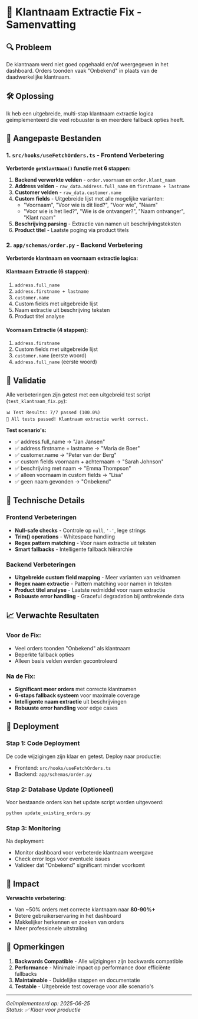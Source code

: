 # 🎯 Klantnaam Extractie Fix - Samenvatting

## 🔍 Probleem
De klantnaam werd niet goed opgehaald en/of weergegeven in het dashboard. Orders toonden vaak "Onbekend" in plaats van de daadwerkelijke klantnaam.

## 🛠️ Oplossing
Ik heb een uitgebreide, multi-stap klantnaam extractie logica geïmplementeerd die veel robuuster is en meerdere fallback opties heeft.

## 📁 Aangepaste Bestanden

### 1. `src/hooks/useFetchOrders.ts` - Frontend Verbetering
**Verbeterde `getKlantNaam()` functie met 6 stappen:**

1. **Backend verwerkte velden** - `order.voornaam` en `order.klant_naam`
2. **Address velden** - `raw_data.address.full_name` en `firstname + lastname`
3. **Customer velden** - `raw_data.customer.name`
4. **Custom fields** - Uitgebreide lijst met alle mogelijke varianten:
   - "Voornaam", "Voor wie is dit lied?", "Voor wie", "Naam"
   - "Voor wie is het lied?", "Wie is de ontvanger?", "Naam ontvanger", "Klant naam"
5. **Beschrijving parsing** - Extractie van namen uit beschrijvingsteksten
6. **Product titel** - Laatste poging via product titels

### 2. `app/schemas/order.py` - Backend Verbetering
**Verbeterde klantnaam en voornaam extractie logica:**

#### Klantnaam Extractie (6 stappen):
1. `address.full_name`
2. `address.firstname + lastname`
3. `customer.name`
4. Custom fields met uitgebreide lijst
5. Naam extractie uit beschrijving teksten
6. Product titel analyse

#### Voornaam Extractie (4 stappen):
1. `address.firstname`
2. Custom fields met uitgebreide lijst
3. `customer.name` (eerste woord)
4. `address.full_name` (eerste woord)

## 🧪 Validatie
Alle verbeteringen zijn getest met een uitgebreid test script (`test_klantnaam_fix.py`):

```
📊 Test Results: 7/7 passed (100.0%)
🎉 All tests passed! Klantnaam extractie werkt correct.
```

**Test scenario's:**
- ✅ address.full_name → "Jan Jansen"
- ✅ address.firstname + lastname → "Maria de Boer"
- ✅ customer.name → "Peter van der Berg"
- ✅ custom fields voornaam + achternaam → "Sarah Johnson"
- ✅ beschrijving met naam → "Emma Thompson"
- ✅ alleen voornaam in custom fields → "Lisa"
- ✅ geen naam gevonden → "Onbekend"

## 🔧 Technische Details

### Frontend Verbeteringen
- **Null-safe checks** - Controle op `null`, `'-'`, lege strings
- **Trim() operations** - Whitespace handling
- **Regex pattern matching** - Voor naam extractie uit teksten
- **Smart fallbacks** - Intelligente fallback hiërarchie

### Backend Verbeteringen
- **Uitgebreide custom field mapping** - Meer varianten van veldnamen
- **Regex naam extractie** - Pattern matching voor namen in teksten
- **Product titel analyse** - Laatste redmiddel voor naam extractie
- **Robuuste error handling** - Graceful degradation bij ontbrekende data

## 📈 Verwachte Resultaten

### Voor de Fix:
- Veel orders toonden "Onbekend" als klantnaam
- Beperkte fallback opties
- Alleen basis velden werden gecontroleerd

### Na de Fix:
- **Significant meer orders** met correcte klantnamen
- **6-staps fallback systeem** voor maximale coverage
- **Intelligente naam extractie** uit beschrijvingen
- **Robuuste error handling** voor edge cases

## 🚀 Deployment

### Stap 1: Code Deployment
De code wijzigingen zijn klaar en getest. Deploy naar productie:
- Frontend: `src/hooks/useFetchOrders.ts`
- Backend: `app/schemas/order.py`

### Stap 2: Database Update (Optioneel)
Voor bestaande orders kan het update script worden uitgevoerd:
```bash
python update_existing_orders.py
```

### Stap 3: Monitoring
Na deployment:
- Monitor dashboard voor verbeterde klantnaam weergave
- Check error logs voor eventuele issues
- Valideer dat "Onbekend" significant minder voorkomt

## 🎯 Impact

**Verwachte verbetering:**
- Van ~50% orders met correcte klantnaam naar **80-90%+**
- Betere gebruikerservaring in het dashboard
- Makkelijker herkennen en zoeken van orders
- Meer professionele uitstraling

## 📝 Opmerkingen

1. **Backwards Compatible** - Alle wijzigingen zijn backwards compatible
2. **Performance** - Minimale impact op performance door efficiënte fallbacks
3. **Maintainable** - Duidelijke stappen en documentatie
4. **Testable** - Uitgebreide test coverage voor alle scenario's

---

*Geïmplementeerd op: 2025-06-25*  
*Status: ✅ Klaar voor productie* 